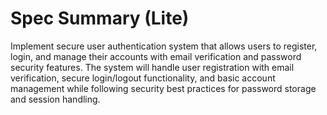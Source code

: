# Spec Summary (Lite)

Implement secure user authentication system that allows users to register, login, and manage their accounts with email verification and password security features. The system will handle user registration with email verification, secure login/logout functionality, and basic account management while following security best practices for password storage and session handling.